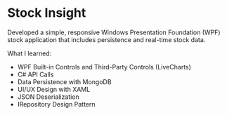 # Stock Insight

Developed a simple, responsive Windows Presentation Foundation (WPF) stock application that includes persistence and real-time stock data. 

What I learned:

* WPF Built-in Controls and Third-Party Controls (LiveCharts)
* C# API Calls
* Data Persistence with MongoDB
* UI/UX Design with XAML
* JSON Deserialization
* IRepository Design Pattern
